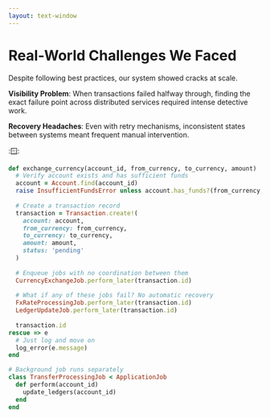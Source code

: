 ```yaml
---
layout: text-window
---
```


# Real-World Challenges We Faced

Despite following best practices, our system showed cracks at scale.

**Visibility Problem**: When transactions failed halfway through, finding the exact failure point across distributed services required intense detective work.

**Recovery Headaches**: Even with retry mechanisms, inconsistent states between systems meant frequent manual intervention.

::window::
```ruby
def exchange_currency(account_id, from_currency, to_currency, amount)
  # Verify account exists and has sufficient funds
  account = Account.find(account_id)
  raise InsufficientFundsError unless account.has_funds?(from_currency, amount)
  
  # Create a transaction record
  transaction = Transaction.create!(
    account: account,
    from_currency: from_currency,
    to_currency: to_currency,
    amount: amount,
    status: 'pending'
  )
  
  # Enqueue jobs with no coordination between them
  CurrencyExchangeJob.perform_later(transaction.id)
  
  # What if any of these jobs fail? No automatic recovery
  FxRateProcessingJob.perform_later(transaction.id)
  LedgerUpdateJob.perform_later(transaction.id)
  
  transaction.id
rescue => e
  # Just log and move on
  log_error(e.message)
end

# Background job runs separately
class TransferProcessingJob < ApplicationJob
  def perform(account_id)
    update_ledgers(account_id)
  end
end
```

<!--
**Speaker Notes - Real-World Challenges:**

- Point to the code: "Looking at this simplified example, you can immediately spot the issues - we're queuing multiple jobs independently with no coordination between them."

- Explain why this approach fails for complex flows: "In isolation, each piece worked correctly. But in production, we regularly encountered partial successes where some parts completed while others failed."

- Share a specific failure case: "Here's what would happen: A customer exchanges CAD to USD. Our system debits their CAD balance and updates our ledger. Then it tries to execute the USD credit but the external bank API times out. Sidekiq retries the job, but now we've already debited the CAD - potentially creating duplicate debits or orphaned transactions."

- Highlight the visibility issue with a real example: "When a customer called saying their exchange didn't complete, our support team had to coordinate with engineering to trace through multiple systems. It might take hours to figure out exactly what happened and at which step it failed."

- Explain the recovery complexity: "Even with retry mechanisms, inconsistent states between systems meant frequent manual intervention. If a job failed after executing some API calls but before updating our database, we'd have to manually reconcile the state."

- Mention scaling problems: "As we added more payment types and more banking partners, the complexity increased exponentially. Each new integration added another potential failure point."

- Connect to the business impact: "These technical challenges directly affected our customers and our ability to scale reliably. We had to spend too much engineering time playing detective and fixing broken transactions rather than building new features."

- End with the key insight: "We realized we were using the wrong tool for the job. Sidekiq is great for independent background tasks, but for coordinating complex, stateful workflows across multiple systems, we needed something purpose-built."

- Time target: About 90 seconds, with emphasis on real examples that demonstrate the concrete challenges
-->
